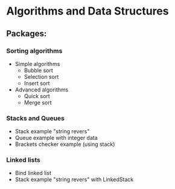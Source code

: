 # Algorithms and Data Structures
## Packages:
### Sorting algorithms
* Simple algorithms
    * Bubble sort
    * Selection sort
    * Insert sort
* Advanced algorithms
    * Quick sort
    * Merge sort
### Stacks and Queues
* Stack example "string revers"
* Queue example with integer data
* Brackets checker example (using stack)
### Linked lists
* Bind linked list
* Stack example "string revers" with LinkedStack
